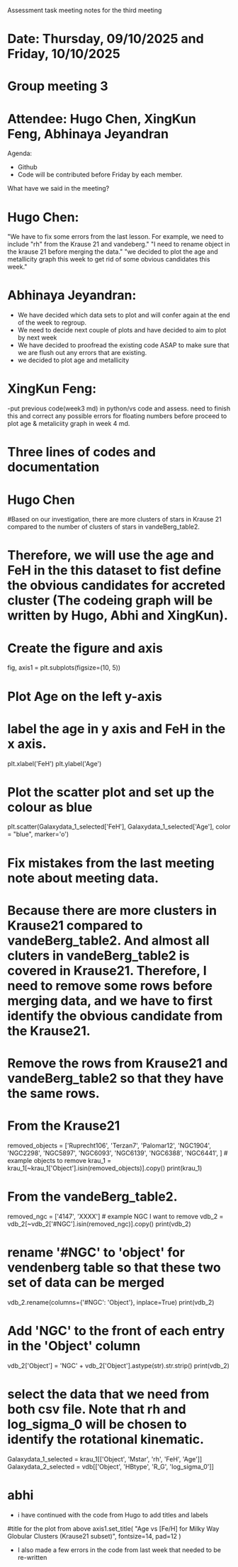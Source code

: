 Assessment task meeting notes for the third meeting
# Date: Thursday, 09/10/2025 and Friday, 10/10/2025
# Group meeting 3
# Attendee: Hugo Chen, XingKun Feng, Abhinaya Jeyandran

Agenda:
- Github
- Code will be contributed before Friday by each member.

What have we said in the meeting?
# Hugo Chen:
"We have to fix some errors from the last lesson. For example, we need to include "rh" from the Krause 21 and vandeberg."
"I need to rename object in the krause 21 before merging the data."
"we decided to plot the age and metallicity graph this week to get rid of some obvious candidates this week."


# Abhinaya Jeyandran:
- We have decided which data sets to plot and will confer again at the end of the week to regroup.
- We need to decide next couple of plots and have decided to aim to plot by next week
- We have decided to proofread the existing code ASAP to make sure that we are flush out any errors that are existing.
- we decided to plot age and metallicity


# XingKun Feng:
-put previous code(week3 md) in python/vs code and assess. need to finish this and correct any possible errors for floating numbers before proceed to plot age & metaliciity graph in week 4 md.

# Three lines of codes and documentation
# Hugo Chen
#Based on our investigation, there are more clusters of stars in Krause 21 compared to the number of clusters of stars in vandeBerg_table2.
# Therefore, we will use the age and FeH in the this dataset to fist define the obvious candidates for accreted cluster (The codeing graph will be written by Hugo, Abhi and XingKun).
# Create the figure and axis
fig, axis1 = plt.subplots(figsize=(10, 5))

# Plot Age on the left y-axis
# label the age in y axis and FeH in the x axis.
plt.xlabel('FeH')
plt.ylabel('Age')

# Plot the scatter plot and set up the colour as blue
plt.scatter(Galaxydata_1_selected['FeH'], Galaxydata_1_selected['Age'], color = "blue", marker='o')



# Fix mistakes from the last meeting note about meeting data.
# Because there are more clusters in Krause21 compared to vandeBerg_table2. And almost all cluters in vandeBerg_table2 is covered in Krause21. Therefore, I need to remove some rows before merging data, and we have to first identify the obvious candidate from the Krause21.

# Remove the rows from Krause21 and vandeBerg_table2 so that they have the same rows. 
# From the Krause21
removed_objects = ['Ruprecht106', 'Terzan7', 'Palomar12', 'NGC1904', 'NGC2298', 'NGC5897', 'NGC6093', 'NGC6139', 'NGC6388', 'NGC6441', ]  # example objects to remove
krau_1 = krau_1[~krau_1['Object'].isin(removed_objects)].copy()
print(krau_1)

# From the vandeBerg_table2.
removed_ngc = ['4147', 'XXXX']          # example NGC I want to remove
vdb_2 = vdb_2[~vdb_2['#NGC'].isin(removed_ngc)].copy()
print(vdb_2)

# rename '#NGC' to 'object' for vendenberg table so that these two set of data can be merged
vdb_2.rename(columns={'#NGC': 'Object'}, inplace=True)
print(vdb_2)

# Add 'NGC' to the front of each entry in the 'Object' column
vdb_2['Object'] = 'NGC' + vdb_2['Object'].astype(str).str.strip()
print(vdb_2)

# select the data that we need from both csv file. Note that rh and log_sigma_0 will be chosen to identify the rotational kinematic.
Galaxydata_1_selected = krau_1[['Object', 'Mstar', 'rh', 'FeH', 'Age']]
Galaxydata_2_selected = vdb[['Object', 'HBtype', 'R_G', 'log_sigma_0']]

# abhi
- i have continued with the code from Hugo to add titles and labels

#title for the plot from above
axis1.set_title(
    "Age vs [Fe/H] for Milky Way Globular Clusters (Krause21 subset)",
    fontsize=14, pad=12
)

- I also made a few errors in the code from last week that needed to be re-written
